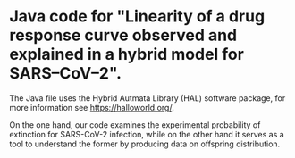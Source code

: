 # Java code for "Linearity of a drug response curve observed and explained in a hybrid model for SARS–CoV–2".

The Java file uses the Hybrid Autmata Library (HAL) software package, for more information see https://halloworld.org/.

On the one hand, our code examines the experimental probability of extinction for SARS-CoV-2 infection, while on the other hand it serves as a tool to understand the former by producing data on offspring distribution.
